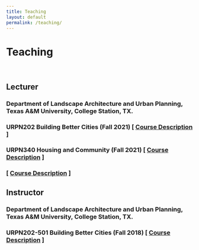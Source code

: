 ```yaml
---
title: Teaching
layout: default
permalink: /teaching/
---
```


# Teaching 
<br />

## Lecturer
### Department of Landscape Architecture and Urban Planning, Texas A&M University, College Station, TX. 

<h3> URPN202 Building Better Cities (Fall 2021) [ <a href="javascript:void(0);" onclick="showdropinfo('URPN202_Fall2021');" style="font-size= 15px;">Course Description</a> ]</h3> 

<div id='URPN202_Fall2021' class="abstractcollapsed" style="display:none;">
    This course aims to introduce students to contemporary issues of urbanization, past influences and current practice of public city/urban planning in the United States. One of the many definitions of city planning is “a systematic, creative way to influence the future of neighborhoods, cities, rural and metropolitan areas, an entire nation and even the world” to improve the welfare and quality of life for residents in the community. Planning in this context involves making decisions and taking action related to issues that affect the entire community such as land use, transportation, housing, social services, community and economic development, environmental quality, and so on. Students will learn about the tools, techniques and challenges of being a planner, issues that affect planning, concepts related to planning processes, as well as the various fields of planning. <br><br>
    This course provides a strong foundation for students who wish to pursue advanced study in planning or related disciplines. For those choosing other career paths, this class also aims to provide students with the knowledge and skills that they can use in their desired fields of study and as active citizens in their respective communities. 
</div>

<h3> URPN340 Housing and Community (Fall 2021) [ <a href="javascript:void(0);" onclick="showdropinfo('URPN340_Fall2021');" style="font-size= 15px;">Course Description</a> ]<h3> 
[ <a href="javascript:void(0);" onclick="showdropinfo('URPN340_Fall2021');" style="font-size= 15px;">Course Description</a> ]

<div id='URPN340_Fall2021' class="abstractcollapsed" style="display:none;">
    his course is designed to help students explore the complexity of housing and housing-related issues from a planning perspective. You will develop a basic understanding of the housing market, its relationship to community development, its importance to communities and the U.S. economy and major housing challenges facing the US.  <br/>
    <br/>
    A wide variety of topics will be discussed, including the use and meaning of housing; the development of Federal, State, and local housing policy; the changing dynamics of housing policy; the housing market; housing finance; the challenge of providing affordable housing; and the relationship of housing to community development and neighborhood transformation. Class time will be devoted to lectures, class discussions, group discussions and films.  
</div>

<br />

## Instructor
### Department of Landscape Architecture and Urban Planning, Texas A&M University, College Station, TX. 

<h3> URPN202-501 Building Better Cities (Fall 2018) [ <a href="javascript:void(0);" onclick="showdropinfo('URPN202-501_Fall2018');" style="font-size= 15px;">Course Description</a> ]
<h3> 

<div id='URPN202-501_Fall2018' class="abstractcollapsed" style="display:none;">
    This course aims to introduce students to contemporary issues of urbanization, past influences and current practice of public planning in the United States. One of the many definitions of city planning is “a systematic, creative way to influence the future of neighborhoods, cities, rural and metropolitan areas, an entire nation and even the world” to improve the welfare and quality of life for residents in the community. Planning in this context involves making decisions and taking action related to issues that affect the entire community such as land use, transportation, housing, social services, community and economic development, environmental quality, and so on. Students will learn about the tools, techni ques and challenges of being a planner, issues that affect planning, concepts related to planning processes, as well as the various fields of planning.<br/>
    <br/>
    This course provides a strong foundation for students who wish to pursue advanced study in planning or related disciplines. For those choosing other career paths, this class also aims to provide students with the knowledge and skills that they can use in their desired fields of study and as active citizens in their respective communities.
</div>

